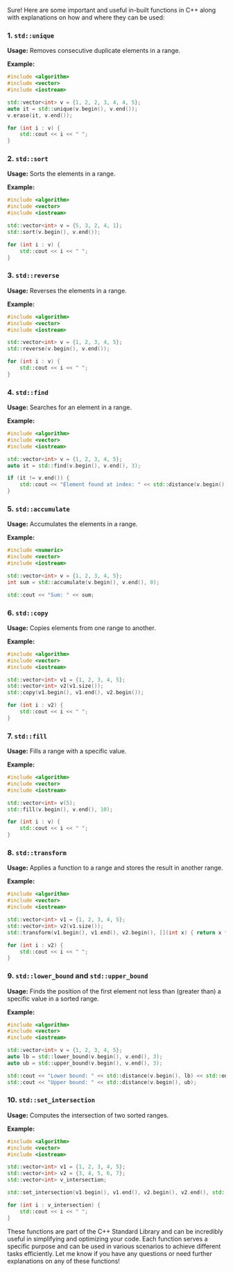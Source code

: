 Sure! Here are some important and useful in-built functions in C++ along with explanations on how and where they can be used:

### 1. `std::unique`

**Usage:** Removes consecutive duplicate elements in a range.

**Example:**
```cpp
#include <algorithm>
#include <vector>
#include <iostream>

std::vector<int> v = {1, 2, 2, 3, 4, 4, 5};
auto it = std::unique(v.begin(), v.end());
v.erase(it, v.end());

for (int i : v) {
    std::cout << i << " ";
}
```

### 2. `std::sort`

**Usage:** Sorts the elements in a range.

**Example:**
```cpp
#include <algorithm>
#include <vector>
#include <iostream>

std::vector<int> v = {5, 3, 2, 4, 1};
std::sort(v.begin(), v.end());

for (int i : v) {
    std::cout << i << " ";
}
```

### 3. `std::reverse`

**Usage:** Reverses the elements in a range.

**Example:**
```cpp
#include <algorithm>
#include <vector>
#include <iostream>

std::vector<int> v = {1, 2, 3, 4, 5};
std::reverse(v.begin(), v.end());

for (int i : v) {
    std::cout << i << " ";
}
```

### 4. `std::find`

**Usage:** Searches for an element in a range.

**Example:**
```cpp
#include <algorithm>
#include <vector>
#include <iostream>

std::vector<int> v = {1, 2, 3, 4, 5};
auto it = std::find(v.begin(), v.end(), 3);

if (it != v.end()) {
    std::cout << "Element found at index: " << std::distance(v.begin(), it);
}
```

### 5. `std::accumulate`

**Usage:** Accumulates the elements in a range.

**Example:**
```cpp
#include <numeric>
#include <vector>
#include <iostream>

std::vector<int> v = {1, 2, 3, 4, 5};
int sum = std::accumulate(v.begin(), v.end(), 0);

std::cout << "Sum: " << sum;
```

### 6. `std::copy`

**Usage:** Copies elements from one range to another.

**Example:**
```cpp
#include <algorithm>
#include <vector>
#include <iostream>

std::vector<int> v1 = {1, 2, 3, 4, 5};
std::vector<int> v2(v1.size());
std::copy(v1.begin(), v1.end(), v2.begin());

for (int i : v2) {
    std::cout << i << " ";
}
```

### 7. `std::fill`

**Usage:** Fills a range with a specific value.

**Example:**
```cpp
#include <algorithm>
#include <vector>
#include <iostream>

std::vector<int> v(5);
std::fill(v.begin(), v.end(), 10);

for (int i : v) {
    std::cout << i << " ";
}
```

### 8. `std::transform`

**Usage:** Applies a function to a range and stores the result in another range.

**Example:**
```cpp
#include <algorithm>
#include <vector>
#include <iostream>

std::vector<int> v1 = {1, 2, 3, 4, 5};
std::vector<int> v2(v1.size());
std::transform(v1.begin(), v1.end(), v2.begin(), [](int x) { return x * x; });

for (int i : v2) {
    std::cout << i << " ";
}
```

### 9. `std::lower_bound` and `std::upper_bound`

**Usage:** Finds the position of the first element not less than (greater than) a specific value in a sorted range.

**Example:**
```cpp
#include <algorithm>
#include <vector>
#include <iostream>

std::vector<int> v = {1, 2, 3, 4, 5};
auto lb = std::lower_bound(v.begin(), v.end(), 3);
auto ub = std::upper_bound(v.begin(), v.end(), 3);

std::cout << "Lower bound: " << std::distance(v.begin(), lb) << std::endl;
std::cout << "Upper bound: " << std::distance(v.begin(), ub);
```

### 10. `std::set_intersection`

**Usage:** Computes the intersection of two sorted ranges.

**Example:**
```cpp
#include <algorithm>
#include <vector>
#include <iostream>

std::vector<int> v1 = {1, 2, 3, 4, 5};
std::vector<int> v2 = {3, 4, 5, 6, 7};
std::vector<int> v_intersection;

std::set_intersection(v1.begin(), v1.end(), v2.begin(), v2.end(), std::back_inserter(v_intersection));

for (int i : v_intersection) {
    std::cout << i << " ";
}
```

These functions are part of the C++ Standard Library and can be incredibly useful in simplifying and optimizing your code. Each function serves a specific purpose and can be used in various scenarios to achieve different tasks efficiently. Let me know if you have any questions or need further explanations on any of these functions!